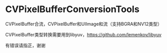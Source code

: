 # CVPixelBufferConversionTools
CVPixelBuffer合流，CVPixelBuffer和UIImage和流（支持BGRA和NV12类型）

CVPixelBuffer类型转换需要用到libyuv，https://github.com/lemenkov/libyuv

有错误请指正，谢谢

